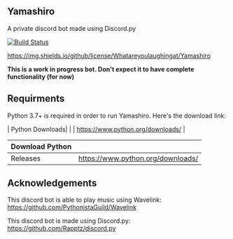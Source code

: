 ## Yamashiro
A private discord bot made using Discord.py

[![Build Status](https://travis-ci.com/Whatareyoulaughingat/Yamashiro.svg?token=ETauFYxNjrcyenZSDbJd&branch=master)](https://travis-ci.com/Whatareyoulaughingat/Yamashiro)

https://img.shields.io/github/license/Whatareyoulaughingat/Yamashiro

**This is a work in progress bot. Don't expect it to have complete functionality (for now)**

## Requirments
Python 3.7+ is required in order to run Yamashiro. Here's the download link:

| Python Downloads|                 |
| https://www.python.org/downloads/ |

| Download Python |                                   |
| --------------- | --------------------------------- |
| Releases        | https://www.python.org/downloads/ |

## Acknowledgements
This discord bot is able to play music using Wavelink: https://github.com/PythonistaGuild/Wavelink

This discord bot is made using Discord.py: https://github.com/Rapptz/discord.py
